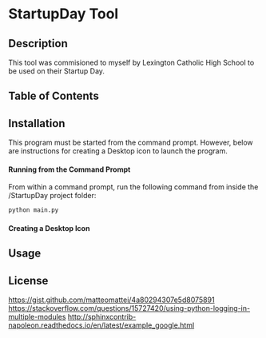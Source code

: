 # StartupDay Tool
## Description
This tool was commisioned to myself by Lexington Catholic High School to be used on their Startup Day.
## Table of Contents
## Installation
This program must be started from the command prompt. However, below are instructions for creating a Desktop icon to launch the program.
#### Running from the Command Prompt
From within a command prompt, run the following command from inside the /StartupDay project folder:
```bash
python main.py
```
#### Creating a Desktop Icon
## Usage
## License


https://gist.github.com/matteomattei/4a80294307e5d8075891
https://stackoverflow.com/questions/15727420/using-python-logging-in-multiple-modules
http://sphinxcontrib-napoleon.readthedocs.io/en/latest/example_google.html

